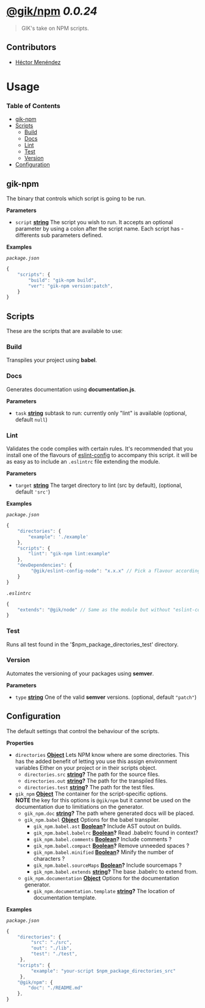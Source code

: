 # [@gik/npm](https://github.com/gikmx/npm) *0.0.24*
> GIK's take on NPM scripts.

## Contributors
* [Héctor Menéndez](mailto:hector@gik.mx) []()

# Usage

<!-- Generated by documentation.js. Update this documentation by updating the source code. -->

### Table of Contents

-   [gik-npm](#gik-npm)
-   [Scripts](#scripts)
    -   [Build](#build)
    -   [Docs](#docs)
    -   [Lint](#lint)
    -   [Test](#test)
    -   [Version](#version)
-   [Configuration](#configuration)

## gik-npm

The binary that controls which script is going to be run.

**Parameters**

-   `script` **[string](https://developer.mozilla.org/en-US/docs/Web/JavaScript/Reference/Global_Objects/String)** The script you wish to run. It accepts an optional parameter
                             by using a colon after the script name. Each script has    -
                             differents sub parameters defined.

**Examples**

_`package.json`_

```javascript
{
    "scripts": {
        "build": "gik-npm build",
        "ver": "gik-npm version:patch",
    }
}
```

## Scripts

These are the scripts that are available to use:

### Build

Transpiles your project using **babel**.

### Docs

Generates documentation using **documentation.js**.

**Parameters**

-   `task` **[string](https://developer.mozilla.org/en-US/docs/Web/JavaScript/Reference/Global_Objects/String)** subtask to run: currently only "lint" is available (optional, default `null`)

### Lint

Validates the code complies with certain rules.
It's recommended that you install one of the flavours of
[eslint-config](http://github.come/gikmx/eslint-config) to accompany this script.
it will be as easy as to include an `.eslintrc` file extending the module.

**Parameters**

-   `target` **[string](https://developer.mozilla.org/en-US/docs/Web/JavaScript/Reference/Global_Objects/String)** The target directory to lint (src by default), (optional, default `'src'`)

**Examples**

_`package.json`_

```javascript
{
    "directories": {
        "example": './example'
    },
    "scripts": {
        "lint": "gik-npm lint:example"
    },
    "devDependencies": {
         "@gik/eslint-config-node": "x.x.x" // Pick a flavour according to your project
    }
}
```

_`.eslintrc`_

```javascript
{
    "extends": "@gik/node" // Same as the module but without "eslint-config"
}
```

### Test

Runs all test found in the '$npm_package_directories_test' directory.

### Version

Automates the versioning of your packages using **semver**.

**Parameters**

-   `type` **[string](https://developer.mozilla.org/en-US/docs/Web/JavaScript/Reference/Global_Objects/String)** One of the valid **semver** versions. (optional, default `"patch"`)

## Configuration

The default settings that control the behaviour of the scripts.

**Properties**

-   `directories` **[Object](https://developer.mozilla.org/en-US/docs/Web/JavaScript/Reference/Global_Objects/Object)** Lets NPM know where are some directories.
        This has the added benefit of letting you use this assign environment variables
        Either on your project or in their scripts object.
    -   `directories.src` **[string](https://developer.mozilla.org/en-US/docs/Web/JavaScript/Reference/Global_Objects/String)?** The path for the source files.
    -   `directories.out` **[string](https://developer.mozilla.org/en-US/docs/Web/JavaScript/Reference/Global_Objects/String)?** The path for the transpiled files.
    -   `directories.test` **[string](https://developer.mozilla.org/en-US/docs/Web/JavaScript/Reference/Global_Objects/String)?** The path for the test files.
-   `gik_npm` **[Object](https://developer.mozilla.org/en-US/docs/Web/JavaScript/Reference/Global_Objects/Object)** The container for the script-specific options. <br>
        **NOTE** the key for this options is `@gik/npm` but it cannot be used on the
                 documentation due to limitiations on the generator.
    -   `gik_npm.doc` **[string](https://developer.mozilla.org/en-US/docs/Web/JavaScript/Reference/Global_Objects/String)?** The path where generated docs will be placed.
    -   `gik_npm.babel` **[Object](https://developer.mozilla.org/en-US/docs/Web/JavaScript/Reference/Global_Objects/Object)** Options for the babel transpiler.
        -   `gik_npm.babel.ast` **[Boolean](https://developer.mozilla.org/en-US/docs/Web/JavaScript/Reference/Global_Objects/Boolean)?** Include AST outout on builds.
        -   `gik_npm.babel.babelrc` **[Boolean](https://developer.mozilla.org/en-US/docs/Web/JavaScript/Reference/Global_Objects/Boolean)?** Read .babelrc found in context?
        -   `gik_npm.babel.comments` **[Boolean](https://developer.mozilla.org/en-US/docs/Web/JavaScript/Reference/Global_Objects/Boolean)?** Include comments ?
        -   `gik_npm.babel.compact` **[Boolean](https://developer.mozilla.org/en-US/docs/Web/JavaScript/Reference/Global_Objects/Boolean)?** Remove unneeded spaces ?
        -   `gik_npm.babel.minified` **[Boolean](https://developer.mozilla.org/en-US/docs/Web/JavaScript/Reference/Global_Objects/Boolean)?** Minify the number of characters ?
        -   `gik_npm.babel.sourceMaps` **[Boolean](https://developer.mozilla.org/en-US/docs/Web/JavaScript/Reference/Global_Objects/Boolean)?** Include sourcemaps ?
        -   `gik_npm.babel.extends` **[string](https://developer.mozilla.org/en-US/docs/Web/JavaScript/Reference/Global_Objects/String)?** The base .babelrc to extend from.
    -   `gik_npm.documentation` **[Object](https://developer.mozilla.org/en-US/docs/Web/JavaScript/Reference/Global_Objects/Object)** Options for the documentation generator.
        -   `gik_npm.documentation.template` **[string](https://developer.mozilla.org/en-US/docs/Web/JavaScript/Reference/Global_Objects/String)?** The location of documentation template.

**Examples**

_`package.json`_

```javascript
{
    "directories": {
         "src": "./src",
         "out": "./lib",
         "test": "./test",
     },
    "scripts": {
         "example": "your-script $npm_package_directories_src"
     },
    "@gik/npm": {
        "doc": "./README.md"
    },
}
```
